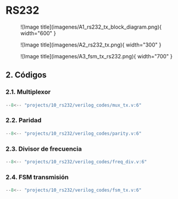 # RS232

<figure markdown>
  ![Image title](imagenes/A1_rs232_tx_block_diagram.png){ width="600" }
</figure>


<figure markdown>
  ![Image title](imagenes/A2_rs232_tx.png){ width="300" }
</figure>


<figure markdown>
  ![Image title](imagenes/A3_fsm_tx_rs232.png){ width="700" }
</figure>


## 2. Códigos

### 2.1. Multiplexor

``` verilog title="mux_tx.v" linenums="1"
--8<-- "projects/10_rs232/verilog_codes/mux_tx.v:6"
```

### 2.2. Paridad

``` verilog title="parity.v" linenums="1"
--8<-- "projects/10_rs232/verilog_codes/parity.v:6"
```

### 2.3. Divisor de frecuencia

``` verilog title="freq_div.v" linenums="1"
--8<-- "projects/10_rs232/verilog_codes/freq_div.v:6"
```

### 2.4. FSM transmisión

``` verilog title="fsm_tx.v" linenums="1"
--8<-- "projects/10_rs232/verilog_codes/fsm_tx.v:6"
```

